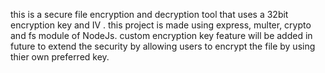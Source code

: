 this is a secure file encryption and decryption tool that uses a 32bit encryption key and IV .
this project is made using express, multer, crypto and fs module of NodeJs.
custom encryption key feature will be added in future to extend the security by allowing users to encrypt the file by using thier own preferred key.
